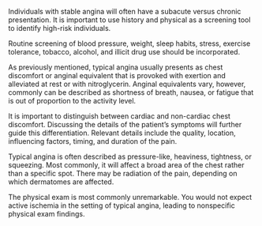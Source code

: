 Individuals with stable angina will often have a subacute versus chronic presentation. It is important to use history and physical as a screening tool to identify high-risk individuals.

Routine screening of blood pressure, weight, sleep habits, stress, exercise tolerance, tobacco, alcohol, and illicit drug use should be incorporated.

As previously mentioned, typical angina usually presents as chest discomfort or anginal equivalent that is provoked with exertion and alleviated at rest or with nitroglycerin. Anginal equivalents vary, however, commonly can be described as shortness of breath, nausea, or fatigue that is out of proportion to the activity level.

It is important to distinguish between cardiac and non-cardiac chest discomfort. Discussing the details of the patient’s symptoms will further guide this differentiation. Relevant details include the quality, location, influencing factors, timing, and duration of the pain.

Typical angina is often described as pressure-like, heaviness, tightness, or squeezing. Most commonly, it will affect a broad area of the chest rather than a specific spot. There may be radiation of the pain, depending on which dermatomes are affected.

The physical exam is most commonly unremarkable. You would not expect active ischemia in the setting of typical angina, leading to nonspecific physical exam findings.